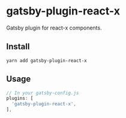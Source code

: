 # gatsby-plugin-react-x

Gatsby plugin for react-x components.

## Install

`yarn add gatsby-plugin-react-x`

## Usage

```javascript
// In your gatsby-config.js
plugins: [
  'gatsby-plugin-react-x',
],
```
